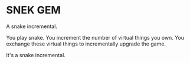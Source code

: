 SNEK GEM
========

A snake incremental.

You play snake. You increment the number of virtual things you own. You exchange these virtual things to incrementally upgrade the game.

It's a snake incremental.
